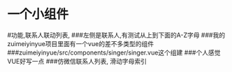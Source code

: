 # 一个小组件
#功能,联系人联动列表,
###左侧是联系人,有测试从上到下面的A-Z字母
###我的zuimeiyinyue项目里面有一个vue的差不多类型的组件
###zuimeiyinyue/src/components/singer/singer.vue这个组建
###个人感觉VUE好写一点
###仿微信联系人列表, 滑动字母索引

